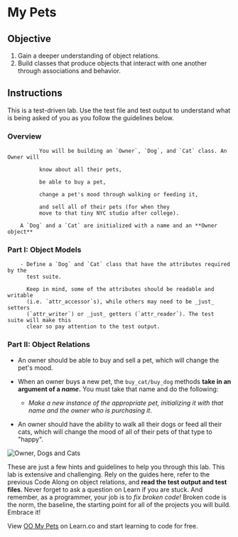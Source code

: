 # My Pets

## Objective

1.  Gain a deeper understanding of object relations.
2.  Build classes that produce objects that interact with one another through
    associations and behavior.

## Instructions

This is a test-driven lab. Use the test file and test output to understand what
is being asked of you as you follow the guidelines below.

### Overview

              You will be building an `Owner`, `Dog`, and `Cat` class. An Owner will

              know about all their pets, 

              be able to buy a pet,

              change a pet's mood through walking or feeding it, 
              
              and sell all of their pets (for when they
              move to that tiny NYC studio after college).

        A `Dog` and a `Cat` are initialized with a name and an **Owner object**

### Part I: Object Models

        - Define a `Dog` and `Cat` class that have the attributes required by the
          test suite. 
          
          Keep in mind, some of the attributes should be readable and writable
          (i.e. `attr_accessor`s), while others may need to be _just_ setters
          (`attr_writer`) or _just_ getters (`attr_reader`). The test suite will make this
          clear so pay attention to the test output.

### Part II: Object Relations

- An owner should be able to buy and sell a pet, which will change the pet's mood.

- When an owner buys a new pet, the `buy_cat/buy_dog` methods **take in an
  argument of a _name_.** You must take that name and do the following:

  - _Make a new instance of the appropriate pet, initializing it with that name
    and the owner who is purchasing it_.

- An owner should have the ability to walk all their dogs or feed all their cats, which
will change the mood of all of their pets of that type to "happy".

![Owner, Dogs and Cats](https://curriculum-content.s3.amazonaws.com/module-1/ruby-oo-relationships/my-pets/Image_140_Relations_OwnerDogCat.png)

These are just a few hints and guidelines to help you through this lab. This lab
is extensive and challenging. Rely on the guides here, refer to the previous
Code Along on object relations, and **read the test output and test files**.
Never forget to ask a question on Learn if you are stuck. And remember, as a
programmer, your job is to _fix broken code!_ Broken code is the norm, the
baseline, the starting point for all of the projects you will build. Embrace it!

<p class='util--hide'>View <a href='https://learn.co/lessons/oo-my-pets'>OO My Pets</a> on Learn.co and start learning to code for free.</p>

